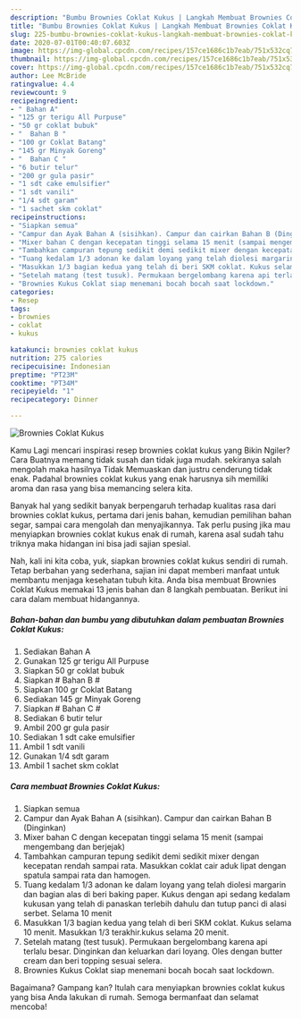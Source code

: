 ```yaml
---
description: "Bumbu Brownies Coklat Kukus | Langkah Membuat Brownies Coklat Kukus Yang Lezat"
title: "Bumbu Brownies Coklat Kukus | Langkah Membuat Brownies Coklat Kukus Yang Lezat"
slug: 225-bumbu-brownies-coklat-kukus-langkah-membuat-brownies-coklat-kukus-yang-lezat
date: 2020-07-01T00:40:07.603Z
image: https://img-global.cpcdn.com/recipes/157ce1686c1b7eab/751x532cq70/brownies-coklat-kukus-foto-resep-utama.jpg
thumbnail: https://img-global.cpcdn.com/recipes/157ce1686c1b7eab/751x532cq70/brownies-coklat-kukus-foto-resep-utama.jpg
cover: https://img-global.cpcdn.com/recipes/157ce1686c1b7eab/751x532cq70/brownies-coklat-kukus-foto-resep-utama.jpg
author: Lee McBride
ratingvalue: 4.4
reviewcount: 9
recipeingredient:
- " Bahan A"
- "125 gr terigu All Purpuse"
- "50 gr coklat bubuk"
- "  Bahan B "
- "100 gr Coklat Batang"
- "145 gr Minyak Goreng"
- "  Bahan C "
- "6 butir telur"
- "200 gr gula pasir"
- "1 sdt cake emulsifier"
- "1 sdt vanili"
- "1/4 sdt garam"
- "1 sachet skm coklat"
recipeinstructions:
- "Siapkan semua"
- "Campur dan Ayak Bahan A (sisihkan). Campur dan cairkan Bahan B (Dinginkan)"
- "Mixer bahan C dengan kecepatan tinggi selama 15 menit (sampai mengembang dan berjejak)"
- "Tambahkan campuran tepung sedikit demi sedikit mixer dengan kecepatan rendah sampai rata. Masukkan coklat cair aduk lipat dengan spatula sampai rata dan hamogen."
- "Tuang kedalam 1/3 adonan ke dalam loyang yang telah diolesi margarin dan bagian alas di beri baking paper. Kukus dengan api sedang kedalam kukusan yang telah di panaskan terlebih dahulu dan tutup panci di alasi serbet. Selama 10 menit"
- "Masukkan 1/3 bagian kedua yang telah di beri SKM coklat. Kukus selama 10 menit. Masukkan 1/3 terakhir.kukus selama 20 menit."
- "Setelah matang (test tusuk). Permukaan bergelombang karena api terlalu besar. Dinginkan dan keluarkan dari loyang. Oles dengan butter cream dan beri topping sesuai selera."
- "Brownies Kukus Coklat siap menemani bocah bocah saat lockdown."
categories:
- Resep
tags:
- brownies
- coklat
- kukus

katakunci: brownies coklat kukus 
nutrition: 275 calories
recipecuisine: Indonesian
preptime: "PT23M"
cooktime: "PT34M"
recipeyield: "1"
recipecategory: Dinner

---
```



![Brownies Coklat Kukus](https://img-global.cpcdn.com/recipes/157ce1686c1b7eab/751x532cq70/brownies-coklat-kukus-foto-resep-utama.jpg)

Kamu Lagi mencari inspirasi resep brownies coklat kukus yang Bikin Ngiler? Cara Buatnya memang tidak susah dan tidak juga mudah. sekiranya salah mengolah maka hasilnya Tidak Memuaskan dan justru cenderung tidak enak. Padahal brownies coklat kukus yang enak harusnya sih memiliki aroma dan rasa yang bisa memancing selera kita.

Banyak hal yang sedikit banyak berpengaruh terhadap kualitas rasa dari brownies coklat kukus, pertama dari jenis bahan, kemudian pemilihan bahan segar, sampai cara mengolah dan menyajikannya. Tak perlu pusing jika mau menyiapkan brownies coklat kukus enak di rumah, karena asal sudah tahu triknya maka hidangan ini bisa jadi sajian spesial.




Nah, kali ini kita coba, yuk, siapkan brownies coklat kukus sendiri di rumah. Tetap berbahan yang sederhana, sajian ini dapat memberi manfaat untuk membantu menjaga kesehatan tubuh kita. Anda bisa membuat Brownies Coklat Kukus memakai 13 jenis bahan dan 8 langkah pembuatan. Berikut ini cara dalam membuat hidangannya.

<!--inarticleads1-->

##### Bahan-bahan dan bumbu yang dibutuhkan dalam pembuatan Brownies Coklat Kukus:

1. Sediakan  Bahan A
1. Gunakan 125 gr terigu All Purpuse
1. Siapkan 50 gr coklat bubuk
1. Siapkan  # Bahan B #
1. Siapkan 100 gr Coklat Batang
1. Sediakan 145 gr Minyak Goreng
1. Siapkan  # Bahan C #
1. Sediakan 6 butir telur
1. Ambil 200 gr gula pasir
1. Sediakan 1 sdt cake emulsifier
1. Ambil 1 sdt vanili
1. Gunakan 1/4 sdt garam
1. Ambil 1 sachet skm coklat




<!--inarticleads2-->

##### Cara membuat Brownies Coklat Kukus:

1. Siapkan semua
1. Campur dan Ayak Bahan A (sisihkan). Campur dan cairkan Bahan B (Dinginkan)
1. Mixer bahan C dengan kecepatan tinggi selama 15 menit (sampai mengembang dan berjejak)
1. Tambahkan campuran tepung sedikit demi sedikit mixer dengan kecepatan rendah sampai rata. Masukkan coklat cair aduk lipat dengan spatula sampai rata dan hamogen.
1. Tuang kedalam 1/3 adonan ke dalam loyang yang telah diolesi margarin dan bagian alas di beri baking paper. Kukus dengan api sedang kedalam kukusan yang telah di panaskan terlebih dahulu dan tutup panci di alasi serbet. Selama 10 menit
1. Masukkan 1/3 bagian kedua yang telah di beri SKM coklat. Kukus selama 10 menit. Masukkan 1/3 terakhir.kukus selama 20 menit.
1. Setelah matang (test tusuk). Permukaan bergelombang karena api terlalu besar. Dinginkan dan keluarkan dari loyang. Oles dengan butter cream dan beri topping sesuai selera.
1. Brownies Kukus Coklat siap menemani bocah bocah saat lockdown.




Bagaimana? Gampang kan? Itulah cara menyiapkan brownies coklat kukus yang bisa Anda lakukan di rumah. Semoga bermanfaat dan selamat mencoba!
